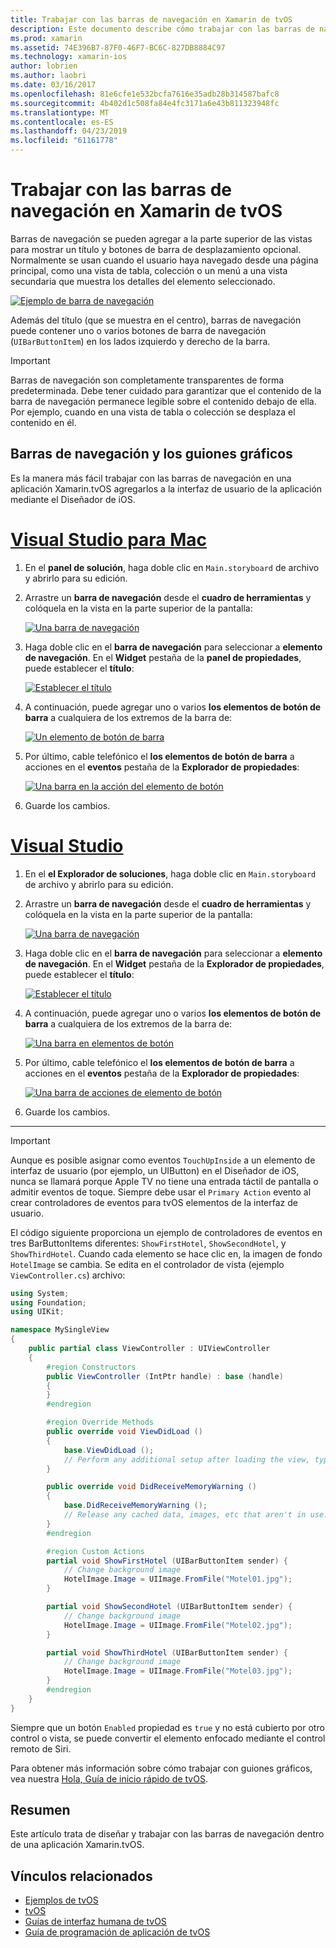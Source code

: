 ```yaml
---
title: Trabajar con las barras de navegación en Xamarin de tvOS
description: Este documento describe cómo trabajar con las barras de navegación en una aplicación de tvOS con Xamarin. Describe cómo configurar las barras de navegación en un guión gráfico y responder a eventos de estos botones.
ms.prod: xamarin
ms.assetid: 74E396B7-87F0-46F7-BC6C-827DB8884C97
ms.technology: xamarin-ios
author: lobrien
ms.author: laobri
ms.date: 03/16/2017
ms.openlocfilehash: 81e6cfe1e532bcfa7616e35adb28b314587bafc8
ms.sourcegitcommit: 4b402d1c508fa84e4fc3171a6e43b811323948fc
ms.translationtype: MT
ms.contentlocale: es-ES
ms.lasthandoff: 04/23/2019
ms.locfileid: "61161778"
---
```

# <a name="working-with-tvos-navigation-bars-in-xamarin"></a>Trabajar con las barras de navegación en Xamarin de tvOS

Barras de navegación se pueden agregar a la parte superior de las vistas para mostrar un título y botones de barra de desplazamiento opcional. Normalmente se usan cuando el usuario haya navegado desde una página principal, como una vista de tabla, colección o un menú a una vista secundaria que muestra los detalles del elemento seleccionado.

[![](navigation-bars-images/navbar01.png "Ejemplo de barra de navegación")](navigation-bars-images/navbar01.png#lightbox)

Además del título (que se muestra en el centro), barras de navegación puede contener uno o varios botones de barra de navegación (`UIBarButtonItem`) en los lados izquierdo y derecho de la barra.

> [!IMPORTANT]
> Barras de navegación son completamente transparentes de forma predeterminada. Debe tener cuidado para garantizar que el contenido de la barra de navegación permanece legible sobre el contenido debajo de ella. Por ejemplo, cuando en una vista de tabla o colección se desplaza el contenido en él.

<a name="Navigation-Bars-and-Storyboards" />

## <a name="navigation-bars-and-storyboards"></a>Barras de navegación y los guiones gráficos

Es la manera más fácil trabajar con las barras de navegación en una aplicación Xamarin.tvOS agregarlos a la interfaz de usuario de la aplicación mediante el Diseñador de iOS.

# <a name="visual-studio-for-mactabmacos"></a>[Visual Studio para Mac](#tab/macos)

1. En el **panel de solución**, haga doble clic en `Main.storyboard` de archivo y abrirlo para su edición.
1. Arrastre un **barra de navegación** desde el **cuadro de herramientas** y colóquela en la vista en la parte superior de la pantalla: 

    [![](navigation-bars-images/navbar02.png "Una barra de navegación")](navigation-bars-images/navbar02.png#lightbox)
1. Haga doble clic en el **barra de navegación** para seleccionar a **elemento de navegación**. En el **Widget** pestaña de la **panel de propiedades**, puede establecer el **título**: 

    [![](navigation-bars-images/navbar03.png "Establecer el título")](navigation-bars-images/navbar03.png#lightbox)
1. A continuación, puede agregar uno o varios **los elementos de botón de barra** a cualquiera de los extremos de la barra de: 

    [![](navigation-bars-images/navbar04.png "Un elemento de botón de barra")](navigation-bars-images/navbar04.png#lightbox)
1. Por último, cable telefónico el **los elementos de botón de barra** a acciones en el **eventos** pestaña de la **Explorador de propiedades**: 

    [![](navigation-bars-images/navbar05.png "Una barra en la acción del elemento de botón")](navigation-bars-images/navbar05.png#lightbox)
1. Guarde los cambios.


# <a name="visual-studiotabwindows"></a>[Visual Studio](#tab/windows)


1. En el **el Explorador de soluciones**, haga doble clic en `Main.storyboard` de archivo y abrirlo para su edición.
1. Arrastre un **barra de navegación** desde el **cuadro de herramientas** y colóquela en la vista en la parte superior de la pantalla: 

    [![](navigation-bars-images/navbar02-vs.png "Una barra de navegación")](navigation-bars-images/navbar02-vs.png#lightbox)
1. Haga doble clic en el **barra de navegación** para seleccionar a **elemento de navegación**. En el **Widget** pestaña de la **Explorador de propiedades**, puede establecer el **título**: 

    [![](navigation-bars-images/navbar03-vs.png "Establecer el título")](navigation-bars-images/navbar03-vs.png#lightbox)
1. A continuación, puede agregar uno o varios **los elementos de botón de barra** a cualquiera de los extremos de la barra de: 

    [![](navigation-bars-images/navbar04-vs.png "Una barra en elementos de botón")](navigation-bars-images/navbar04-vs.png#lightbox)
1. Por último, cable telefónico el **los elementos de botón de barra** a acciones en el **eventos** pestaña de la **Explorador de propiedades**: 

    [![](navigation-bars-images/navbar05-vs.png "Una barra de acciones de elemento de botón")](navigation-bars-images/navbar05-vs.png#lightbox)
1. Guarde los cambios.


-----

> [!IMPORTANT]
> Aunque es posible asignar como eventos `TouchUpInside` a un elemento de interfaz de usuario (por ejemplo, un UIButton) en el Diseñador de iOS, nunca se llamará porque Apple TV no tiene una entrada táctil de pantalla o admitir eventos de toque. Siempre debe usar el `Primary Action` evento al crear controladores de eventos para tvOS elementos de la interfaz de usuario.

El código siguiente proporciona un ejemplo de controladores de eventos en tres BarButtonItems diferentes: `ShowFirstHotel`, `ShowSecondHotel`, y `ShowThirdHotel`. Cuando cada elemento se hace clic en, la imagen de fondo `HotelImage` se cambia. Se edita en el controlador de vista (ejemplo `ViewController.cs`) archivo:

```csharp
using System;
using Foundation;
using UIKit;

namespace MySingleView
{
    public partial class ViewController : UIViewController
    {
        #region Constructors
        public ViewController (IntPtr handle) : base (handle)
        {
        }
        #endregion

        #region Override Methods
        public override void ViewDidLoad ()
        {
            base.ViewDidLoad ();
            // Perform any additional setup after loading the view, typically from a nib.
        }

        public override void DidReceiveMemoryWarning ()
        {
            base.DidReceiveMemoryWarning ();
            // Release any cached data, images, etc that aren't in use.
        }
        #endregion

        #region Custom Actions
        partial void ShowFirstHotel (UIBarButtonItem sender) {
            // Change background image
            HotelImage.Image = UIImage.FromFile("Motel01.jpg");
        }

        partial void ShowSecondHotel (UIBarButtonItem sender) {
            // Change background image
            HotelImage.Image = UIImage.FromFile("Motel02.jpg");
        }

        partial void ShowThirdHotel (UIBarButtonItem sender) {
            // Change background image
            HotelImage.Image = UIImage.FromFile("Motel03.jpg");
        }
        #endregion
    }
}
```

Siempre que un botón `Enabled` propiedad es `true` y no está cubierto por otro control o vista, se puede convertir el elemento enfocado mediante el control remoto de Siri.

Para obtener más información sobre cómo trabajar con guiones gráficos, vea nuestra [Hola, Guía de inicio rápido de tvOS](~/ios/tvos/get-started/hello-tvos.md). 

<a name="Summary" />

## <a name="summary"></a>Resumen

Este artículo trata de diseñar y trabajar con las barras de navegación dentro de una aplicación Xamarin.tvOS.



## <a name="related-links"></a>Vínculos relacionados

- [Ejemplos de tvOS](https://developer.xamarin.com/samples/tvos/all/)
- [tvOS](https://developer.apple.com/tvos/)
- [Guías de interfaz humana de tvOS](https://developer.apple.com/tvos/human-interface-guidelines/)
- [Guía de programación de aplicación de tvOS](https://developer.apple.com/library/prerelease/tvos/documentation/General/Conceptual/AppleTV_PG/)
